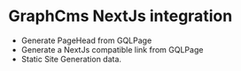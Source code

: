# GraphCms NextJs integration

- Generate PageHead from GQLPage
- Generate a NextJs compatible link from GQLPage
- Static Site Generation data.
